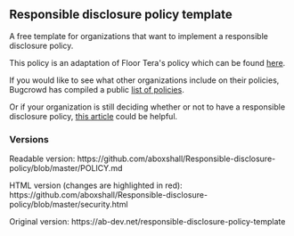 <h2>Responsible disclosure policy template</h2>

<p> A free template for organizations that want to implement a responsible disclosure policy. </p>

<p>This policy is an adaptation of Floor Tera's policy which can be found <a href="http://www.responsibledisclosure.nl/en/" target="_blank">here</a>.</p>


<p>
If you would like to see what other organizations include on their policies, Bugcrowd has compiled a public <a href="https://bugcrowd.com/list-of-bug-bounty-programs/" target="_blank">list of policies</a>.
</p>

<p>
Or if your organization is still deciding whether or not to have a responsible disclosure policy, <a target="_blank" href="https://ab-dev.net/company-responsible-disclosure-policy/">this article</a> could be helpful. 
</p>


<h3>Versions</h3>

<p> Readable version: https://github.com/aboxshall/Responsible-disclosure-policy/blob/master/POLICY.md </p>
<p> HTML version (changes are highlighted in red): https://github.com/aboxshall/Responsible-disclosure-policy/blob/master/security.html </p>
<p> Original version: https://ab-dev.net/responsible-disclosure-policy-template</p>